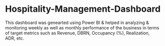 # Hospitality-Management-Dashboard
This dashboard was genearted using Power BI &amp; helped in analyzing &amp; monitoring weekly as well as monthly performance of the business in terms of target metrics such as Revenue, DBRN, Occupancy (%), Realization, ADR, etc.
